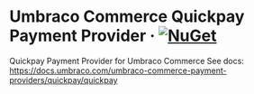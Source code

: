 # Umbraco Commerce Quickpay Payment Provider &middot; [![NuGet](https://img.shields.io/nuget/v/Umbraco.Commerce.PaymentProviders.Quickpay.svg?style=modern&label=nuget)](https://www.nuget.org/packages/Umbraco.Commerce.PaymentProviders.Quickpay/) 

Quickpay Payment Provider for Umbraco Commerce
See docs: https://docs.umbraco.com/umbraco-commerce-payment-providers/quickpay/quickpay